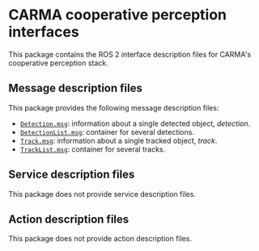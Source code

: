 # CARMA cooperative perception interfaces

This package contains the ROS 2 interface description files for CARMA's cooperative perception stack.

## Message description files

This package provides the following message description files:

- [`Detection.msg`](docs/detection.md): information about a single detected object, _detection_.
- [`DetectionList.msg`](docs/detection_list.md): container for several detections.
- [`Track.msg`](docs/track.md): information about a single tracked object, _track_.
- [`TrackList.msg`](docs/track_list.md): container for several tracks.

## Service description files

This package does not provide service description files.

## Action description files

This package does not provide action description files.
